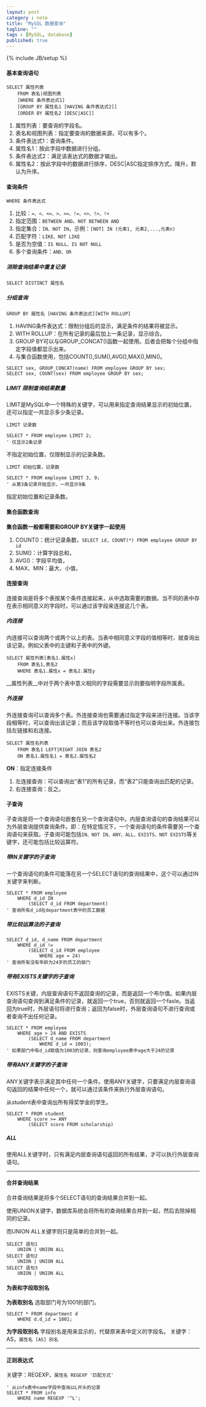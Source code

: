 ```yaml
---
layout: post
category : note
title: "MySQL 数据查询"
tagline: ""
tags : [MySQL, database]
published: true
---
```

{% include JB/setup %}

#### 基本查询语句

```
SELECT 属性列表
    FROM 表名|视图列表
    [WHERE 条件表达式1]
    [GROUP BY 属性名1 [HAVING 条件表达式2]]
    [ORDER BY 属性名2 [DESC|ASC]]
```

1. 属性列表：要查询的字段名。
2. 表名和视图列表：指定要查询的数据来源，可以有多个。
3. 条件表达式1：查询条件。
4. 属性名1：按此字段中数据进行分组。
5. 条件表达式2：满足该表达式的数据才输出。
6. 属性名2：按此字段中的数据进行排序，DESC|ASC指定排序方式，降升，默认为升序。

#### 查询条件

```
WHERE 条件表达式
```

1. 比较：`=、<、<=、>、>=、!=、<>、!>、!<`
2. 指定范围：`BETWEEN AND`、`NOT BETWEEN AND`
3. 指定集合：`IN、NOT IN`，示例：`[NOT] IN (元素1, 元素2,...,元素n)`
4. 匹配字符：`LIKE、NOT LIKE`
5. 是否为空值：`IS NULL、IS NOT NULL`
6. 多个查询条件：`AND、OR`

##### 消除查询结果中重复记录

```
SELECT DISTINCT 属性名
```

##### 分组查询

```
GROUP BY 属性名 [HAVING 条件表达式][WITH ROLLUP]
```

1. HAVING条件表达式：限制分组后的显示，满足条件的结果将被显示。
2. WITH ROLLUP：在所有记录的最后加上一条记录，显示综合。
3. GROUP BY可以与GROUP_CONCAT()函数一起使用。后者会把每个分组中指定字段值都显示出来。
4. 与集合函数使用，包括COUNT(),SUM(),AVG(),MAX(),MIN()。

```
SELECT sex, GROUP_CONCAT(name) FROM employee GROUP BY sex;
SELECT sex, COUNT(sex) FROM employee GROUP BY sex;
```


##### LIMIT 限制查询结果数量
LIMIT是MySQL中一个特殊的关键字，可以用来指定查询结果显示的初始位置，还可以指定一共显示多少条记录。

```
LIMIT 记录数

SELECT * FROM employee LIMIT 2;
' 仅显示2条记录
```

不指定初始位置，仅限制显示的记录条数。

```
LIMIT 初始位置，记录数

SELECT * FROM employee LIMIT 3, 9;
' 从第3条记录开始显示，一共显示9条
```

指定初始位置和记录条数。

#### 集合函数查询

__集合函数一般都需要和GROUP BY关键字一起使用__

1. COUNT()：统计记录条数，`SELECT id, COUNT(*) FROM employee GROUP BY id`
2. SUM()：计算字段总和，
3. AVG()：字段平均值，
4. MAX、MIN：最大、小值，

#### 连接查询

连接查询是将多个表按某个条件连接起来，从中选取需要的数据。当不同的表中存在表示相同意义的字段时，可以通过该字段来连接这几个表。

##### 内连接
内连接可以查询两个或两个以上的表。当表中相同意义字段的值相等时，就查询出该记录。例如父表中的主键和子表中的外键。

```
SELECT 属性列表[表名1.属性x]
    FROM 表名1,表名2
    WHERE 表名1.属性x = 表名2.属性y
```

__属性列表__中对于两个表中意义相同的字段需要显示则要指明字段所属表。



##### 外连接
外连接查询可以查询多个表。外连接查询也需要通过指定字段来进行连接。当该字段相等时，可以查询出该记录；而且该字段取值不等时也可以查询出来。外连接包括左链接和右连接。

```
SELECT 属性名列表
    FROM 表名1 LEFT|RIGHT JOIN 表名2
    ON 表名1.属性名1 = 表名2.属性名2
```

__ON__：指定连接条件


1. 左连接查询：可以查询出“表1”的所有记录，而“表2”只能查询出匹配的记录。
2. 右连接查询：反之。

#### 子查询

子查询是将一个查询语句嵌套在另一个查询语句中。内层查询语句的查询结果可以为外层查询提供查询条件。即：在特定情况下，一个查询语句的条件需要另一个查询语句来获取。子查询可能包括`IN、NOT IN、ANY、ALL、EXISTS、NOT EXISTS`等关键字，还可能包括比较运算符。


##### 带IN关键字的子查询

一个查询语句的条件可能落在另一个SELECT语句的查询结果中，这个可以通过IN关键字来判断。

```
SELECT * FROM employee
    WHERE d_id IN
        (SELECT d_id FROM department)
' 查询所有d_id在department表中的员工数据
```

##### 带比较运算法的子查询

```
SELECT d_id, d_name FROM department
    WHERE d_id != 
        (SELECT d_id FROM employee
            WHERE age = 24)
' 查询所有没有年龄为24岁的员工的部门
```

##### 带有EXISTS关键字的子查询
EXISTS关键，内层查询语句不返回查询的记录，而是返回一个布尔值。如果内层查询语句查询到满足条件的记录，就返回一个true，否则就返回一个fasle。当返回为true时，外层语句将进行查询；返回为false时，外层查询语句不进行查询或者查询不出任何记录。

```
SELECT * FROM employee
    WHERE age > 24 AND EXISTS
        (SELECT d_name FROM department
            WHERE d_id = 1003);
' 如果部门中有d_id取值为1003的记录，则查询employee表中age大于24的记录
```

##### 带有ANY关键字的子查询
ANY关键字表示满足其中任何一个条件。使用ANY关键字，只要满足内层查询语句返回的结果中任何一个，就可以通过该条件来执行外层查询语句。

从student表中查询出所有得奖学金的学生。

```
SELECT * FROM student
    WHERE score >= ANY
        (SELECT score FROM scholarship)
```

##### ALL  
使用ALL关键字时，只有满足内层查询语句返回的所有结果，才可以执行外层查询语句。

-----------------------------------
#### 合并查询结果
合并查询结果是将多个SELECT语句的查询结果合并到一起。

使用UNION关键字，数据库系统会将所有的查询结果合并到一起，然后去除掉相同的记录。

而UNION ALL关键字则只是简单的合并到一起。

```
SELECT 语句1
    UNION | UNION ALL
SELECT 语句2
    UNION | UNION ALL
SELECT 语句3
    UNION | UNION ALL
```

#### 为表和字段取别名

__为表取别名__
选取部门号为1001的部门。

```
SELECT * FROM department d
    WHERE d.d_id = 1001;
```

__为字段取别名__
字段别名是用来显示的，代替原来表中定义的字段名。
关键字：AS，`属性名 [AS] 别名`

-------------------
#### 正则表达式
关键字：REGEXP，`属性名 REGEXP '匹配方式'`

```
' 从info表中name字段中查询以L开头的记录
SELECT * FROM info
    WHERE name REGEXP '^L';
```
